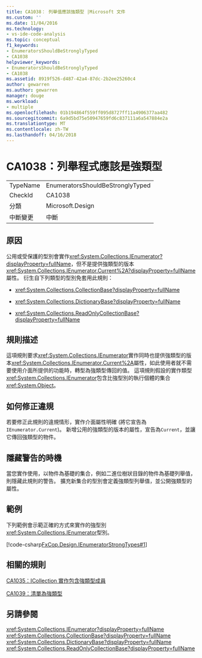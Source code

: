 ```yaml
---
title: CA1038： 列舉值應該強類型 |Microsoft 文件
ms.custom: ''
ms.date: 11/04/2016
ms.technology:
- vs-ide-code-analysis
ms.topic: conceptual
f1_keywords:
- EnumeratorsShouldBeStronglyTyped
- CA1038
helpviewer_keywords:
- EnumeratorsShouldBeStronglyTyped
- CA1038
ms.assetid: 8919f526-d487-42a4-87dc-2b2ee25260c4
author: gewarren
ms.author: gewarren
manager: douge
ms.workload:
- multiple
ms.openlocfilehash: 01b194864f559ff095d8727ff11a4906377aa482
ms.sourcegitcommit: 6a9d5bd75e50947659fd6c837111a6a547884e2a
ms.translationtype: MT
ms.contentlocale: zh-TW
ms.lasthandoff: 04/16/2018
---
```

# <a name="ca1038-enumerators-should-be-strongly-typed"></a>CA1038：列舉程式應該是強類型
|||  
|-|-|  
|TypeName|EnumeratorsShouldBeStronglyTyped|  
|CheckId|CA1038|  
|分類|Microsoft.Design|  
|中斷變更|中斷|  
  
## <a name="cause"></a>原因  
 公用或受保護的型別會實作<xref:System.Collections.IEnumerator?displayProperty=fullName>，但不是提供強類型的版本<xref:System.Collections.IEnumerator.Current%2A?displayProperty=fullName>屬性。 衍生自下列類型的型別免套用此規則：  
  
-   <xref:System.Collections.CollectionBase?displayProperty=fullName>  
  
-   <xref:System.Collections.DictionaryBase?displayProperty=fullName>  
  
-   <xref:System.Collections.ReadOnlyCollectionBase?displayProperty=fullName>  
  
## <a name="rule-description"></a>規則描述  
 這項規則要求<xref:System.Collections.IEnumerator>實作同時也提供強類型的版本<xref:System.Collections.IEnumerator.Current%2A>屬性，如此使用者就不需要使用介面所提供的功能時，轉型為強類型傳回的值。 這項規則假設的實作類型<xref:System.Collections.IEnumerator>包含比強型別的執行個體的集合<xref:System.Object>。  
  
## <a name="how-to-fix-violations"></a>如何修正違規  
 若要修正此規則的違規情形，實作介面屬性明確 (將它宣告為`IEnumerator.Current`)。 新增公用的強類型的版本的屬性，宣告為`Current`，並讓它傳回強類型的物件。  
  
## <a name="when-to-suppress-warnings"></a>隱藏警告的時機  
 當您實作使用，以物件為基礎的集合，例如二進位樹狀目錄的物件為基礎列舉值，則隱藏此規則的警告。 擴充新集合的型別會定義強類型列舉值，並公開強類型的屬性。  
  
## <a name="example"></a>範例  
 下列範例會示範正確的方式來實作的強型別<xref:System.Collections.IEnumerator>型別。  
  
 [!code-csharp[FxCop.Design.IEnumeratorStrongTypes#1](../code-quality/codesnippet/CSharp/ca1038-enumerators-should-be-strongly-typed_1.cs)]  
  
## <a name="related-rules"></a>相關的規則  
 [CA1035：ICollection 實作包含強類型成員](../code-quality/ca1035-icollection-implementations-have-strongly-typed-members.md)  
  
 [CA1039：清單為強類型](../code-quality/ca1039-lists-are-strongly-typed.md)  
  
## <a name="see-also"></a>另請參閱  
 <xref:System.Collections.IEnumerator?displayProperty=fullName>   
 <xref:System.Collections.CollectionBase?displayProperty=fullName>   
 <xref:System.Collections.DictionaryBase?displayProperty=fullName>   
 <xref:System.Collections.ReadOnlyCollectionBase?displayProperty=fullName>